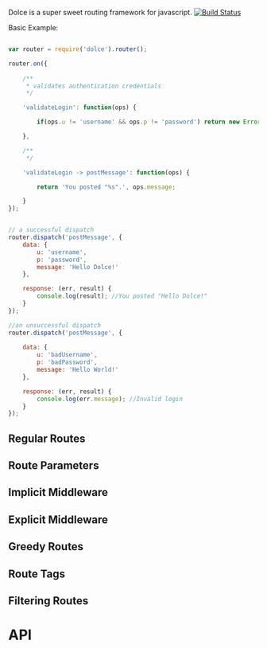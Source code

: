 
Dolce is a super sweet routing framework for javascript. [![Build Status](https://secure.travis-ci.org/crcn/dolce.png)](https://secure.travis-ci.org/crcn/dolce)


Basic Example:

```javascript

var router = require('dolce').router();

router.on({
	
	/**
	 * validates authentication credentials
	 */

	'validateLogin': function(ops) {

		if(ops.u != 'username' && ops.p != 'password') return new Error('Invalid Login');

	},

	/**
	 */

	'validateLogin -> postMessage': function(ops) {

		return 'You posted "%s".', ops.message;

	}
});


// a successful dispatch
router.dispatch('postMessage', {
	data: {
		u: 'username',
		p: 'password',
		message: 'Hello Dolce!'
	},

	response: (err, result) {
		console.log(result); //You posted "Hello Dolce!"
	}
});

//an unsuccessful dispatch
router.dispatch('postMessage', {
	
	data: {
		u: 'badUsername',
		p: 'badPassword',
		message: 'Hello World!'
	},

	response: (err, result) {
		console.log(err.message); //Invalid login
	}
});


```


## Regular Routes

## Route Parameters

## Implicit Middleware

## Explicit Middleware

## Greedy Routes

## Route Tags

## Filtering Routes

# API
